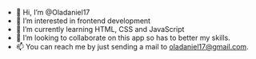 - 👋 Hi, I’m @Oladaniel17
- 👀 I’m interested in frontend development
- 🌱 I’m currently learning HTML, CSS and JavaScript
- 💞️ I’m looking to collaborate on this app so has to better my skills.
- 📫 You can reach me by just sending a mail to oladaniel17@gmail.com.

<!---
Oladaniel17/Oladaniel17 is a ✨ special ✨ repository because its `README.md` (this file) appears on your GitHub profile.
You can click the Preview link to take a look at your changes.
--->
